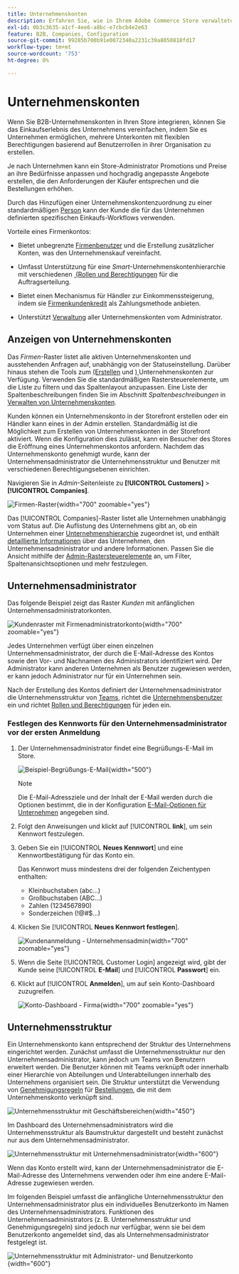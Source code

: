 ```yaml
---
title: Unternehmenskonten
description: Erfahren Sie, wie in Ihrem Adobe Commerce Store verwaltete Unternehmenskonten es ermöglichen, mehrere Käufer, die zum selben Unternehmen gehören, in einem einzigen Unternehmenskonto zu vereinen.
exl-id: 0b3c3635-a1cf-4ee6-a8bc-e7cbcb4e2e63
feature: B2B, Companies, Configuration
source-git-commit: 99285b700b91e0072340a2231c39a8050818fd17
workflow-type: tm+mt
source-wordcount: '753'
ht-degree: 0%

---
```


# Unternehmenskonten

Wenn Sie B2B-Unternehmenskonten in Ihren Store integrieren, können Sie das Einkaufserlebnis des Unternehmens vereinfachen, indem Sie es Unternehmen ermöglichen, mehrere Unterkonten mit flexiblen Berechtigungen basierend auf Benutzerrollen in ihrer Organisation zu erstellen.

Je nach Unternehmen kann ein Store-Administrator Promotions und Preise an ihre Bedürfnisse anpassen und hochgradig angepasste Angebote erstellen, die den Anforderungen der Käufer entsprechen und die Bestellungen erhöhen.

Durch das Hinzufügen einer Unternehmenskontenzuordnung zu einer standardmäßigen [Person](../customers/account-create.md) kann der Kunde die für das Unternehmen definierten spezifischen Einkaufs-Workflows verwenden.

Vorteile eines Firmenkontos:

- Bietet unbegrenzte [Firmenbenutzer](account-company-users.md) und die Erstellung zusätzlicher Konten, was den Unternehmenskauf vereinfacht.

- Umfasst Unterstützung für eine _Smart_-Unternehmenskontenhierarchie mit verschiedenen [&#x200B; (Rollen und Berechtigungen](account-company-roles-permissions.md) für die Auftragserteilung.

- Bietet einen Mechanismus für Händler zur Einkommenssteigerung, indem sie [Firmenkundenkredit](credit-company.md) als Zahlungsmethode anbieten.

- Unterstützt [Verwaltung](account-company-manage.md) aller Unternehmenskonten vom Administrator.

## Anzeigen von Unternehmenskonten

Das _Firmen_-Raster listet alle aktiven Unternehmenskonten und ausstehenden Anfragen auf, unabhängig von der Statuseinstellung. Darüber hinaus stehen die Tools zum [&#x200B; (Erstellen](account-company-create.md) und [) &#x200B;](account-company-manage.md) Unternehmenskonten zur Verfügung. Verwenden Sie die standardmäßigen Rastersteuerelemente, um die Liste zu filtern und das Spaltenlayout anzupassen. Eine Liste der Spaltenbeschreibungen finden Sie im Abschnitt _Spaltenbeschreibungen_ in [Verwalten von Unternehmenskonten](account-company-manage.md).

Kunden können ein Unternehmenskonto in der Storefront erstellen oder ein Händler kann eines in der Admin erstellen. Standardmäßig ist die Möglichkeit zum Erstellen von Unternehmenskonten in der Storefront aktiviert. Wenn die Konfiguration dies zulässt, kann ein Besucher des Stores die Eröffnung eines Unternehmenskontos anfordern. Nachdem das Unternehmenskonto genehmigt wurde, kann der Unternehmensadministrator die Unternehmensstruktur und Benutzer mit verschiedenen Berechtigungsebenen einrichten.

Navigieren Sie in _Admin_-Seitenleiste zu **[!UICONTROL Customers]** > **[!UICONTROL Companies]**.

![Firmen-Raster](./assets/companies-grid.png){width="700" zoomable="yes"}

Das [!UICONTROL Companies]-Raster listet alle Unternehmen unabhängig vom Status auf. Die Auflistung des Unternehmens gibt an, ob ein Unternehmen einer [Unternehmenshierarchie](manage-company-hierarchy.md) zugeordnet ist, und enthält [detaillierte Informationen](/help/b2b/account-company-manage.md#company-options-and-columns) über das Unternehmen, den Unternehmensadministrator und andere Informationen. Passen Sie die Ansicht mithilfe der [Admin-Rastersteuerelemente](../getting-started/admin-grid-controls.md) an, um Filter, Spaltenansichtsoptionen und mehr festzulegen.

## Unternehmensadministrator

Das folgende Beispiel zeigt das Raster _Kunden_ mit anfänglichen Unternehmensadministratorkonten.

![Kundenraster mit Firmenadministratorkonto](./assets/company-admin-user-account.png){width="700" zoomable="yes"}

Jedes Unternehmen verfügt über einen einzelnen Unternehmensadministrator, der durch die E-Mail-Adresse des Kontos sowie den Vor- und Nachnamen des Administrators identifiziert wird. Der Administrator kann anderen Unternehmen als Benutzer zugewiesen werden, er kann jedoch Administrator nur für ein Unternehmen sein.

Nach der Erstellung des Kontos definiert der Unternehmensadministrator die Unternehmensstruktur von [Teams](account-company-structure.md), richtet die [Unternehmensbenutzer](account-company-users.md) ein und richtet [Rollen und Berechtigungen](account-company-roles-permissions.md) für jeden ein.

### Festlegen des Kennworts für den Unternehmensadministrator vor der ersten Anmeldung

1. Der Unternehmensadministrator findet eine Begrüßungs-E-Mail im Store.

   ![Beispiel-Begrüßungs-E-Mail](./assets/company-admin-welcome-email.png){width="500"}

   >[!NOTE]
   >
   >Die E-Mail-Adressziele und der Inhalt der E-Mail werden durch die Optionen bestimmt, die in der Konfiguration [E-Mail-Optionen für Unternehmen](email-company-configuration.md) angegeben sind.

1. Folgt den Anweisungen und klickt auf [!UICONTROL **link**], um sein Kennwort festzulegen.

1. Geben Sie ein [!UICONTROL **Neues Kennwort**] und eine Kennwortbestätigung für das Konto ein.

   Das Kennwort muss mindestens drei der folgenden Zeichentypen enthalten:

   - Kleinbuchstaben (abc…)
   - Großbuchstaben (ABC…)
   - Zahlen (1234567890)
   - Sonderzeichen (!@#$…)

1. Klicken Sie [!UICONTROL **Neues Kennwort festlegen**].

   ![Kundenanmeldung - Unternehmensadmin](./assets/company-admin-account-login.png){width="700" zoomable="yes"}

1. Wenn die Seite [!UICONTROL Customer Login] angezeigt wird, gibt der Kunde seine [!UICONTROL **E-Mail**] und [!UICONTROL **Passwort**] ein.

1. Klickt auf [!UICONTROL **Anmelden**], um auf sein Konto-Dashboard zuzugreifen.

   ![Konto-Dashboard - Firma](./assets/account-dashboard-company.png){width="700" zoomable="yes"}

## Unternehmensstruktur

Ein Unternehmenskonto kann entsprechend der Struktur des Unternehmens eingerichtet werden. Zunächst umfasst die Unternehmensstruktur nur den Unternehmensadministrator, kann jedoch um Teams von Benutzern erweitert werden. Die Benutzer können mit Teams verknüpft oder innerhalb einer Hierarchie von Abteilungen und Unterabteilungen innerhalb des Unternehmens organisiert sein. Die Struktur unterstützt die Verwendung von [Genehmigungsregeln](account-dashboard-approval-rules.md) für [Bestellungen](purchase-order-flow.md), die mit dem Unternehmenskonto verknüpft sind.

![Unternehmensstruktur mit Geschäftsbereichen](./assets/company-structure-diagram.svg){width="450"}

Im Dashboard des Unternehmensadministrators wird die Unternehmensstruktur als Baumstruktur dargestellt und besteht zunächst nur aus dem Unternehmensadministrator.

![Unternehmensstruktur mit Unternehmensadministrator](./assets/company-structure-tree-admin.png){width="600"}

Wenn das Konto erstellt wird, kann der Unternehmensadministrator die E-Mail-Adresse des Unternehmens verwenden oder ihm eine andere E-Mail-Adresse zugewiesen werden.

Im folgenden Beispiel umfasst die anfängliche Unternehmensstruktur den Unternehmensadministrator plus ein individuelles Benutzerkonto im Namen des Unternehmensadministrators. Funktionen des Unternehmensadministrators (z. B. Unternehmensstruktur und Genehmigungsregeln) sind jedoch nur verfügbar, wenn sie bei dem Benutzerkonto angemeldet sind, das als Unternehmensadministrator festgelegt ist.

![Unternehmensstruktur mit Administrator- und Benutzerkonto](./assets/company-structure-tree-admin-user.png){width="600"}
